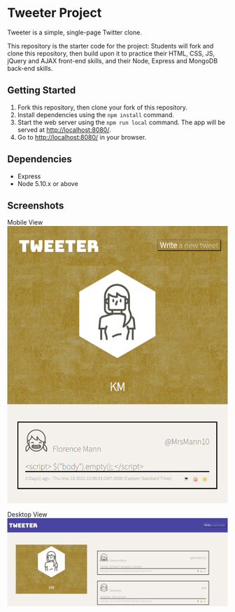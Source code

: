# Tweeter Project

Tweeter is a simple, single-page Twitter clone.

This repository is the starter code for the project: Students will fork and clone this repository, then build upon it to practice their HTML, CSS, JS, jQuery and AJAX front-end skills, and their Node, Express and MongoDB back-end skills.

## Getting Started

1. Fork this repository, then clone your fork of this repository.
2. Install dependencies using the `npm install` command.
3. Start the web server using the `npm run local` command. The app will be served at <http://localhost:8080/>.
4. Go to <http://localhost:8080/> in your browser.

## Dependencies

- Express
- Node 5.10.x or above

## Screenshots

Mobile View
!["Mobile and Tablet view of the app"](https://github.com/kmunirpm/tweeter/blob/main/public/images/mobile.png)

Desktop View
!["Desktop view of the app"](https://github.com/kmunirpm/tweeter/blob/main/public/images/desktop.png)
